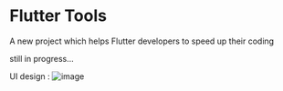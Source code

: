 # Flutter Tools

A new project which helps Flutter developers to speed up their coding 

still in progress...


UI design :
![image](https://user-images.githubusercontent.com/38964898/123088330-d617ae80-d43a-11eb-9c5d-6df36cc5ddbf.png)
